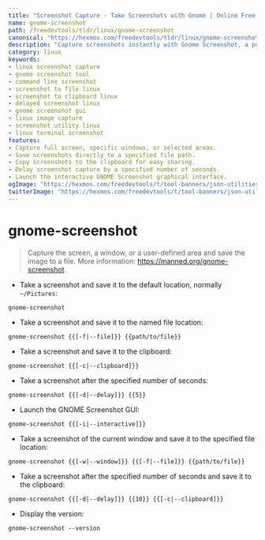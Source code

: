 ```yaml
---
title: "Screenshot Capture - Take Screenshots with Gnome | Online Free DevTools by Hexmos"
name: gnome-screenshot
path: /freedevtools/tldr/linux/gnome-screenshot
canonical: "https://hexmos.com/freedevtools/tldr/linux/gnome-screenshot/"
description: "Capture screenshots instantly with Gnome Screenshot, a powerful linux tool. Save to file or clipboard, delay capture, and launch GUI. Free online tool, no registration required."
category: linux
keywords:
- linux screenshot capture
- gnome screenshot tool
- command line screenshot
- screenshot to file linux
- screenshot to clipboard linux
- delayed screenshot linux
- gnome screenshot gui
- linux image capture
- screenshot utility linux
- linux terminal screenshot
features:
- Capture full screen, specific windows, or selected areas.
- Save screenshots directly to a specified file path.
- Copy screenshots to the clipboard for easy sharing.
- Delay screenshot capture by a specified number of seconds.
- Launch the interactive GNOME Screenshot graphical interface.
ogImage: "https://hexmos.com/freedevtools/t/tool-banners/json-utilities-banner.png"
twitterImage: "https://hexmos.com/freedevtools/t/tool-banners/json-utilities-banner.png"
---
```


# gnome-screenshot

> Capture the screen, a window, or a user-defined area and save the image to a file.
> More information: <https://manned.org/gnome-screenshot>.

- Take a screenshot and save it to the default location, normally `~/Pictures`:

`gnome-screenshot`

- Take a screenshot and save it to the named file location:

`gnome-screenshot {{[-f|--file]}} {{path/to/file}}`

- Take a screenshot and save it to the clipboard:

`gnome-screenshot {{[-c|--clipboard]}}`

- Take a screenshot after the specified number of seconds:

`gnome-screenshot {{[-d|--delay]}} {{5}}`

- Launch the GNOME Screenshot GUI:

`gnome-screenshot {{[-i|--interactive]}}`

- Take a screenshot of the current window and save it to the specified file location:

`gnome-screenshot {{[-w|--window]}} {{[-f|--file]}} {{path/to/file}}`

- Take a screenshot after the specified number of seconds and save it to the clipboard:

`gnome-screenshot {{[-d|--delay]}} {{10}} {{[-c|--clipboard]}}`

- Display the version:

`gnome-screenshot --version`
